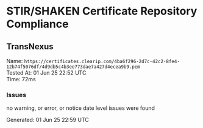 # STIR/SHAKEN Certificate Repository Compliance

## TransNexus

Name: `https://certificates.clearip.com/4ba6f296-2d7c-42c2-8fe4-12b74f5076df/4d9db5c4b3ee773dae7a427d4ecea9b9.pem`\
Tested At: 01 Jun 25 22:52 UTC\
Time: 72ms

### Issues

no warning, or error, or notice date level issues were found

Generated: 01 Jun 25 22:59 UTC